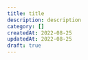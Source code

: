 ```yaml
---
title: title
description: description
category: []
createdAt: 2022-08-25
updatedAt: 2022-08-25
draft: true
---
```

